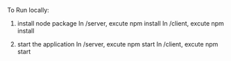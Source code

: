 To Run locally:

1. install node package
In /server, excute npm install 
In /client, excute npm install

2. start the application
In /server, excute npm start
In /client, excute npm start